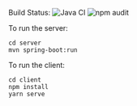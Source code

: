Build Status:
![Java CI](https://github.com/mattjonesorg/DMRTechnologyKafka/workflows/Java%20CI/badge.svg?branch=master)
![npm audit](https://github.com/mattjonesorg/DMRTechnologyKafka/workflows/npm%20audit/badge.svg?branch=master)

To run the server: 
~~~~
cd server 
mvn spring-boot:run
~~~~

To run the client:
~~~~
cd client
npm install
yarn serve
~~~~
